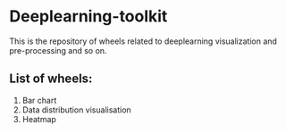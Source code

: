 # Deeplearning-toolkit
This is the repository of wheels related to deeplearning visualization and pre-processing and so on.

## List of wheels:
1. Bar chart
2. Data distribution visualisation
3. Heatmap
